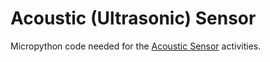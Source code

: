 # Acoustic (Ultrasonic) Sensor

Micropython code needed for the [Acoustic Sensor](http://www.publicsensors.org/acoustic-sensor/) activities.
